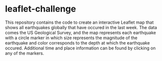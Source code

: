 # leaflet-challenge

This repository contains the code to create an interactive Leaflet map that shows all earthquakes globally that have occured in the last week. The data comes the US Geological Survey, and the map represents each earthquake with a circle marker in which size represents the magnitude of the earthquake and color corresponds to the depth at which the earthquake occured. Additional time and place information can be found by clicking on any of the markers.